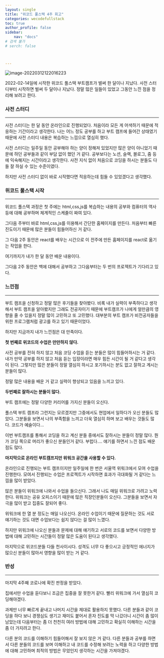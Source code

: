 ```yaml
---
layout: single
title: "위코드 풀스택 4주 회고"
categories: wecodefullstack
toc: true
author_profile: false
sidebar:
    nav: "docs"
# 검색 불가
# serch: false 



---
```




![image-20220312122016223](../images/2022-03-12-wecodefullstack01/image-20220312122016223.png)

2022-02-14일에 시작한 위코드 풀스택 부트캠프가 벌써 한 달이나 지났다.
사전 스터디부터 시작하면 벌써 두 달이나 지났다.
정말 많은 일들이 있었고 그동안 느낀 점을 정리해 보려고 한다.



### 사전 스터디

---

사전 스터디는 한 달 동안 온라인으로 진행되었다.
처음이라 모든 게 어색하기 때문에 적응하는 기간이라고 생각한다.
나는 어느 정도 공부를 하고 부트 캠프에 들어간 상태였기 때문에 사전 스터디
내용은 복습하는 느낌으로 열심히 했다.

사전 스터디는 일주일 동안 공부해야 하는 양이 정해져 있었지만
많은 양이 아니었기 때문에 하던 공부들과 같이 부담 없이 했던 거 같다.
공부보다는 노션, 슬랙, 블로그, 줌 등에 익숙해지는 시간이라고 생각한다.
사전 지식 없이 처음으로 코딩을 하시는 분들도 다들 잘 하실 수 있는 수준이였다.

하지만 사전 스터디 없이 바로 시작했다면 적응하는데 힘들 수 있었겠다고 생각했다.



### 위코드 풀스택 시작

---

위코드 풀스택 과정은 첫 주에는 html,css,js를 복습하는 내용의 공부와 
컴퓨터의 역사 등에 대해 공부하며 체계적인 스케줄이 짜여 있다.

그다음 주부터 바로 html,css,js를 이용해서 간단한 홈페이지를 만든다.
처음부터 빠른 진도이기 때문에 많은 분들이 힘들어하신 거 같다.

그 다음 2주 동안은 react를 배우는 시간으로 이 전주에 만든 홈페이지를
react로 옮기는 작업을 한다.

여기까지가 내가 한 달 동안 배운 내용이다.

그다음 2주 동안은 백에 대해서 공부하고 
그다음부터는 두 번의 프로젝트가 기다리고 있다.



### 느낀점

---

부트 캠프을 신청하고 정말 많은 후기들을 찾아봤다.
비록 내가 실력이 부족하다고 생각해서 부트 캠프을 알아봤지만
그래도 전공자이기 때문에 부트캠프가 나에게 얼만큼의 영향을 
줄 수 있을지 정말 많이 고민하고 또 고민했다.
대부분의 부트 캠프가 비전공자들을 위한 프로그램처럼 광고를 
하고 있기 때문이었다.

하지만 지금까지 내가 느낀점은 대 만족이다. 

**첫 번째로 위코드의 수업은 만만하지 않다.**

사전 공부를 전혀 하지 않고 처음 코딩 수업을 듣는 분들은 많이
힘들어하시는 거 같다.
내가 만약 공부를 하지 않고 처음 듣는 입장이라면 매우 힘든 
시간이 될 거 같다고 생각이 된다. 
그렇지만 많은 분들이 정말 열심히 하시고 포기하시는 분도 없고
잘하고 계시는 분들이 많다.

정말 많은 내용을 배운 거 같고 실력이 향상되고 있음을 느끼고 있다.

**두번째로 잘하시는 분들이 많다.**

부트 캠프에는 정말 다양한 커리어를 가지신 분들이 오신다.

풀스택 부트 캠프라 그런지는 모르겠지만 
그중에서도 현업에서 일하다가 오신 분들도 많았다.
그분들을 보면서 나의 부족함을 느끼고 더욱 열심히 하며
보고 배우는 것들도 많다. 코드가 예술이다...

이번 부트캠프를 통해서 코딩을 하고 계신 분들 중에서도
잘하시는 분들이 정말 많다. 
뭔가 코딩 쪽으로 머리가 좋으신 분들인거 같다. 부럽다....
얘기를 하면서 느낀 점도 배운 점도 많다.

**마지막으로 온라인 부트캠프지만 위워크 공간을 사용할 수 있다.**

온라인으로 진행되는 부트 캠프이지만 일주일에 한 번은 서울역
위워크에서 모여 수업을 진행한다.
모여서 진행되는 수업은 프로젝트가 시작하면 효과가 극대화될 거
같다는 느낌을 많이 받았다.

많은 분들이 위워크에 나와서 수업을 들으신다.
그래서 나도 매일 위워크로 가려고 노력한다.
위워크는 공유 오피스이기 때문에 많은 직장인분들이 오신다.
그분들을 보면서 자극을 많이 받고 집중도 잘되어 좋다.

위워크에 한 열 분 정도는 매일 나오신다. 
온라인 수업이기 때문에 질문하는 것도 서로 얘기하는 것도
대면 수업보다는 쉽지 않다는 걸 많이 느꼈다.

하지만 위워크에 나오신 분들과 문제에 대해 얘기하고 
서로의 코드를 보면서 다양한 방법에 대해 고민하는 
시간들이 정말 많은 도움이 된다고 생각했다. 

마지막으로 위코드분들 다들 천사이시다.
성격도 너무 다 좋으시고 긍정적인 에너지가 많으신
분들이 많아서 영향을 많이 받는 거 같다.



### 반성

---

마지막 4주째 코로나에 확진 판정을 받았다.

집에서만 수업을 듣다보니 조금은 집중을 잘 못한거 같다.
빨리 위워크에 가서 열심히 코딩해야겠다.

과제만 너무 빠르게 끝내고 나머지 시간을 제대로 활용하지 못했다.
다른 분들과 같이 코딩을 하다 보니 경쟁심도 생기고 재미도 붙어서
혼자 진도를 막 나갔더니 시간이 좀 많이 남았는데 
다음부터는 좀 더 천천히 여러 방법에 대해 고민하고 확실히 이해하는 
시간을 좀 더 가지려고 한다.

다른 분의 코드를 이해하기 힘들어해서 잘 보지 않은 거 같다.
다른 분들과 공부를 하면서 다른 분들의 코드를 보며 이해하고 내 코드를 
수정해 보려는 노력을 하고 다양한 방법에 대해 고민하며
최적의 방법은 무었인지 생각하는 시간을 가져야겠다.

